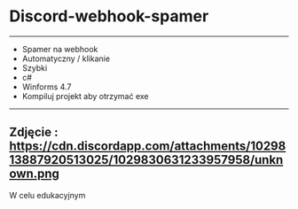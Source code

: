 # Discord-webhook-spamer
-----------------------------------
- Spamer na webhook
- Automatyczny / klikanie 
- Szybki
- c#
- Winforms 4.7
- Kompiluj projekt aby otrzymać exe
-----------------------------------
Zdjęcie :
https://cdn.discordapp.com/attachments/1029813887920513025/1029830631233957958/unknown.png
-----------------------------------
W celu edukacyjnym
